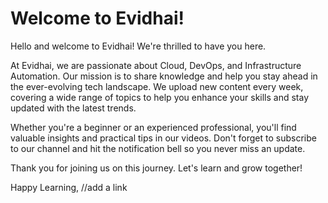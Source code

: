 # Welcome to Evidhai!

Hello and welcome to Evidhai! We're thrilled to have you here.

At Evidhai, we are passionate about Cloud, DevOps, and Infrastructure Automation. Our mission is to share knowledge and help you stay ahead in the ever-evolving tech landscape. We upload new content every week, covering a wide range of topics to help you enhance your skills and stay updated with the latest trends.

Whether you're a beginner or an experienced professional, you'll find valuable insights and practical tips in our videos. Don't forget to subscribe to our channel and hit the notification bell so you never miss an update.

Thank you for joining us on this journey. Let's learn and grow together!

Happy Learning,
//add a link